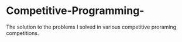 # Competitive-Programming-
The solution to the problems I solved in various competitive proraming competitions.
